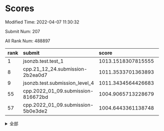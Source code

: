 # Scores

Modified Time: 2022-04-07 11:30:32

Submit Num: 207

All Rank Num: 488897

| rank |               submit               |       score        |       sigma        | pk_num |
| :--- | :--------------------------------- | :----------------- | :----------------- | :----- |
| 1    | jsonzb.test.test_1                 | 1013.1518307815555 | 0.8153273253051039 | 9445   |
| 8    | cpp.21_12_24.submission-2b2ea0d7   | 1011.3533701363893 | 0.7832566082834095 | 9445   |
| 9    | jsonzb.test.submission_level_4     | 1011.3434564426683 | 0.7503158734318307 | 9447   |
| 55   | cpp.2022_01_09.submission-816672bd | 1004.9065713228679 | 0.7079028998773249 | 9447   |
| 57   | cpp.2022_01_09.submission-5b0e3de2 | 1004.6443361138748 | 0.7237465145548461 | 9450   |


<details>
<summary>全部</summary>

| rank |                 submit                 |       score        |       sigma        | pk_num |
| :--- | :------------------------------------- | :----------------- | :----------------- | :----- |
| 1    | jsonzb.test.test_1                     | 1013.1518307815555 | 0.8153273253051039 | 9445   |
| 2    | gobigger.level_3.submission_level_3_23 | 1012.3021250127872 | 0.7863563110068473 | 9447   |
| 3    | gobigger.level_3.submission_level_3_48 | 1011.7065974159673 | 0.7807056163426661 | 9447   |
| 4    | gobigger.level_3.submission_level_3_17 | 1011.6649024948557 | 0.7898529748722377 | 9452   |
| 5    | gobigger.level_3.submission_level_3_9  | 1011.5887883661842 | 0.7591155987632693 | 9447   |
| 6    | gobigger.level_3.submission_level_3_39 | 1011.5582989320883 | 0.7808632479187071 | 9449   |
| 7    | gobigger.level_3.submission_level_3_12 | 1011.438654079569  | 0.765419777781627  | 9449   |
| 8    | cpp.21_12_24.submission-2b2ea0d7       | 1011.3533701363893 | 0.7832566082834095 | 9445   |
| 9    | jsonzb.test.submission_level_4         | 1011.3434564426683 | 0.7503158734318307 | 9447   |
| 10   | gobigger.level_3.submission_level_3_35 | 1011.0293421945005 | 0.7582718387416622 | 9448   |
| 11   | gobigger.level_3.submission_level_3_31 | 1010.9094420699029 | 0.7837596629700586 | 9446   |
| 12   | gobigger.level_3.submission_level_3_3  | 1010.7376417445416 | 0.7556534619234759 | 9445   |
| 13   | gobigger.level_3.submission_level_3_22 | 1010.7205383830546 | 0.7928335999573465 | 9448   |
| 14   | gobigger.level_3.submission_level_3_25 | 1010.6820379082318 | 0.7797025587761572 | 9446   |
| 15   | gobigger.level_3.submission_level_3_32 | 1010.655517992136  | 0.7821450709719722 | 9447   |
| 16   | gobigger.level_3.submission_level_3_13 | 1010.4910224192913 | 0.777055818644039  | 9452   |
| 17   | gobigger.level_3.submission_level_3_36 | 1010.4126216696931 | 0.7725884694772298 | 9451   |
| 18   | gobigger.level_3.submission_level_3_15 | 1010.3844217133039 | 0.768993421472284  | 9450   |
| 19   | gobigger.level_3.submission_level_3_26 | 1010.2922234063751 | 0.7720695798978439 | 9447   |
| 20   | gobigger.level_3.submission_level_3_37 | 1010.2886881571674 | 0.7831467926846528 | 9445   |
| 21   | gobigger.level_3.submission_level_3_30 | 1010.2806196118465 | 0.7626070598632514 | 9447   |
| 22   | gobigger.level_3.submission_level_3_8  | 1010.268463425795  | 0.760003179626344  | 9447   |
| 23   | gobigger.level_3.submission_level_3_41 | 1010.2479260935519 | 0.7564651951305695 | 9445   |
| 24   | gobigger.level_3.submission_level_3_47 | 1010.2335313681793 | 0.7597010687833038 | 9445   |
| 25   | gobigger.level_3.submission_level_3_40 | 1010.1034035999419 | 0.7461709423779842 | 9449   |
| 26   | gobigger.level_3.submission_level_3_43 | 1010.0941293122748 | 0.759656890254647  | 9451   |
| 27   | gobigger.level_3.submission_level_3_42 | 1009.935968536325  | 0.772014908410097  | 9446   |
| 28   | gobigger.level_3.submission_level_3_0  | 1009.9106494142025 | 0.7572297386191089 | 9447   |
| 29   | gobigger.level_3.submission_level_3_49 | 1009.8718131440783 | 0.7428003449095959 | 9447   |
| 30   | gobigger.level_3.submission_level_3_46 | 1009.8578639067696 | 0.7453166101554791 | 9450   |
| 31   | gobigger.level_3.submission_level_3_11 | 1009.835828683328  | 0.7557686576743163 | 9447   |
| 32   | gobigger.level_3.submission_level_3_18 | 1009.835552710223  | 0.7670191425258228 | 9446   |
| 33   | gobigger.level_3.submission_level_3_19 | 1009.75779480606   | 0.7583688583806975 | 9442   |
| 34   | gobigger.level_3.submission_level_3_7  | 1009.7414887738519 | 0.7572311391102838 | 9449   |
| 35   | gobigger.level_3.submission_level_3_21 | 1009.6275258051653 | 0.7498066451698534 | 9446   |
| 36   | gobigger.level_3.submission_level_3_27 | 1009.6273736677148 | 0.7659439285948797 | 9447   |
| 37   | gobigger.level_3.submission_level_3_14 | 1009.5848673425171 | 0.7311820210918304 | 9444   |
| 38   | gobigger.level_3.submission_level_3_44 | 1009.5818492398879 | 0.7625692607912282 | 9453   |
| 39   | gobigger.level_3.submission_level_3_10 | 1009.5612982969855 | 0.7482894124875155 | 9451   |
| 40   | gobigger.level_3.submission_level_3_28 | 1009.5572884460021 | 0.7299080207806784 | 9448   |
| 41   | gobigger.level_3.submission_level_3_6  | 1009.4912656906712 | 0.769241329811258  | 9448   |
| 42   | gobigger.level_3.submission_level_3_29 | 1009.3870301605872 | 0.7330992017952968 | 9443   |
| 43   | gobigger.level_3.submission_level_3_33 | 1009.3727104270234 | 0.74564165756673   | 9450   |
| 44   | gobigger.level_3.submission_level_3_2  | 1009.3589802245809 | 0.7549570204549846 | 9447   |
| 45   | gobigger.level_3.submission_level_3_45 | 1009.2727933997328 | 0.750448151118853  | 9448   |
| 46   | gobigger.level_3.submission_level_3_16 | 1009.1330240816969 | 0.7658305273193701 | 9449   |
| 47   | gobigger.level_3.submission_level_3_24 | 1009.1312753547379 | 0.7505355301312638 | 9446   |
| 48   | gobigger.level_3.submission_level_3_20 | 1008.7346730593916 | 0.7482983295165513 | 9450   |
| 49   | gobigger.level_3.submission_level_3_4  | 1008.6688023235848 | 0.7426415588809536 | 9450   |
| 50   | gobigger.level_3.submission_level_3_1  | 1008.432883094465  | 0.7380813095902151 | 9447   |
| 51   | gobigger.level_3.submission_level_3_5  | 1008.3824852128835 | 0.7507660072659302 | 9445   |
| 52   | gobigger.level_3.submission_level_3_34 | 1008.3709883709073 | 0.7379860782763233 | 9446   |
| 53   | gobigger.level_3.submission_level_3_38 | 1007.9253026686445 | 0.7315988902529746 | 9445   |
| 54   | gobigger.level_1.submission_level_1_45 | 1005.45476450423   | 0.7278887244720104 | 9451   |
| 55   | cpp.2022_01_09.submission-816672bd     | 1004.9065713228679 | 0.7079028998773249 | 9447   |
| 56   | gobigger.level_1.submission_level_1_10 | 1004.7356461681848 | 0.7118769803551392 | 9448   |
| 57   | cpp.2022_01_09.submission-5b0e3de2     | 1004.6443361138748 | 0.7237465145548461 | 9450   |
| 58   | gobigger.level_1.submission_level_1_16 | 1004.5803513524692 | 0.7068246011505585 | 9448   |
| 59   | gobigger.level_1.submission_level_1_38 | 1004.4742526508646 | 0.7068491614362926 | 9448   |
| 60   | gobigger.level_1.submission_level_1_43 | 1004.3348361702261 | 0.7108504271524315 | 9453   |
| 61   | gobigger.level_1.submission_level_1_37 | 1004.2961869978819 | 0.7196777149417618 | 9441   |
| 62   | gobigger.level_1.submission_level_1_35 | 1004.2597479821904 | 0.7134709010018961 | 9444   |
| 63   | gobigger.level_1.submission_level_1_49 | 1004.1191531232288 | 0.720910520409457  | 9452   |
| 64   | gobigger.level_1.submission_level_1_23 | 1004.0616736492912 | 0.7137500688551915 | 9448   |
| 65   | gobigger.level_1.submission_level_1_25 | 1003.9686971964272 | 0.7222013116048657 | 9445   |
| 66   | gobigger.level_1.submission_level_1_9  | 1003.9492728685927 | 0.7107580025233762 | 9444   |
| 67   | gobigger.level_1.submission_level_1_18 | 1003.9055072019105 | 0.7190008378423993 | 9451   |
| 68   | gobigger.level_1.submission_level_1_4  | 1003.8635913334015 | 0.719396988667465  | 9444   |
| 69   | gobigger.level_1.submission_level_1_1  | 1003.7309873690102 | 0.7187969134046064 | 9450   |
| 70   | gobigger.level_1.submission_level_1_41 | 1003.711414664215  | 0.7125882626965541 | 9452   |
| 71   | gobigger.level_1.submission_level_1_42 | 1003.5522487875218 | 0.7018478948428748 | 9446   |
| 72   | gobigger.level_1.submission_level_1_0  | 1003.5445411843505 | 0.7184931959692552 | 9448   |
| 73   | gobigger.level_1.submission_level_1_2  | 1003.5095515047743 | 0.7186218169834961 | 9449   |
| 74   | gobigger.level_1.submission_level_1_19 | 1003.4291263493684 | 0.7163664016409834 | 9446   |
| 75   | gobigger.level_1.submission_level_1_11 | 1003.4235226723746 | 0.7191782627632022 | 9450   |
| 76   | gobigger.level_1.submission_level_1_47 | 1003.307375688677  | 0.7100726307801167 | 9442   |
| 77   | gobigger.level_1.submission_level_1_17 | 1003.2671157318831 | 0.7126594566221144 | 9447   |
| 78   | gobigger.level_1.submission_level_1_6  | 1003.2641822953085 | 0.7261205406952019 | 9445   |
| 79   | gobigger.level_1.submission_level_1_36 | 1003.2611545796628 | 0.7080904089474752 | 9449   |
| 80   | gobigger.level_1.submission_level_1_28 | 1003.2562602163343 | 0.7051772688007869 | 9451   |
| 81   | gobigger.level_1.submission_level_1_48 | 1003.1806942694406 | 0.7170716681827665 | 9448   |
| 82   | gobigger.level_1.submission_level_1_44 | 1003.1130775116985 | 0.7163459033185963 | 9447   |
| 83   | gobigger.level_1.submission_level_1_24 | 1003.067898695704  | 0.7244960540663827 | 9447   |
| 84   | gobigger.level_1.submission_level_1_30 | 1003.0564365870188 | 0.719343260172333  | 9448   |
| 85   | gobigger.level_1.submission_level_1_33 | 1003.0496248707746 | 0.7151632161456835 | 9451   |
| 86   | gobigger.level_1.submission_level_1_39 | 1003.0483206341231 | 0.7148350452685626 | 9449   |
| 87   | gobigger.level_1.submission_level_1_34 | 1002.9134241401322 | 0.7202008740421573 | 9449   |
| 88   | gobigger.level_1.submission_level_1_22 | 1002.8877134625515 | 0.7134351031587609 | 9448   |
| 89   | gobigger.level_1.submission_level_1_29 | 1002.8596638174105 | 0.7124771995343503 | 9451   |
| 90   | gobigger.level_1.submission_level_1_3  | 1002.8151931647717 | 0.7167742380770978 | 9451   |
| 91   | gobigger.level_1.submission_level_1_27 | 1002.780341249404  | 0.7155895546737068 | 9447   |
| 92   | gobigger.level_1.submission_level_1_26 | 1002.692261015675  | 0.7163874962565324 | 9448   |
| 93   | gobigger.level_1.submission_level_1_40 | 1002.6389787920995 | 0.7134058503218993 | 9447   |
| 94   | gobigger.level_1.submission_level_1_5  | 1002.6088983988352 | 0.7155516809607841 | 9448   |
| 95   | gobigger.level_1.submission_level_1_20 | 1002.6033208837673 | 0.705428988399302  | 9449   |
| 96   | gobigger.level_1.submission_level_1_31 | 1002.5062825843205 | 0.6960891689660276 | 9446   |
| 97   | gobigger.level_1.submission_level_1_21 | 1002.4978351068719 | 0.721225957796268  | 9449   |
| 98   | gobigger.level_1.submission_level_1_7  | 1002.4516739971065 | 0.7171711052569211 | 9452   |
| 99   | gobigger.level_1.submission_level_1_14 | 1002.4184075583034 | 0.7161383165277432 | 9448   |
| 100  | gobigger.level_1.submission_level_1_12 | 1002.4068512719334 | 0.7122779081142452 | 9447   |
| 101  | gobigger.level_1.submission_level_1_15 | 1002.313097773151  | 0.7045288431546631 | 9443   |
| 102  | gobigger.level_1.submission_level_1_13 | 1002.146269718505  | 0.7055172387503249 | 9443   |
| 103  | gobigger.level_1.submission_level_1_8  | 1001.9738088777749 | 0.7170113966603634 | 9446   |
| 104  | gobigger.level_1.submission_level_1_46 | 1001.9498035201104 | 0.7155794177113192 | 9445   |
| 105  | gobigger.level_1.submission_level_1_32 | 1001.8039940627983 | 0.7075652949900003 | 9444   |
| 106  | gobigger.random.submission_random_3    | 997.1952165250285  | 0.7062426918952879 | 9446   |
| 107  | gobigger.random.submission_random_2    | 997.159473725005   | 0.7024630189688486 | 9452   |
| 108  | gobigger.random.submission_random_21   | 997.087357360782   | 0.7192851479031798 | 9446   |
| 109  | gobigger.random.submission_random_25   | 996.8991781430259  | 0.7156178951794402 | 9445   |
| 110  | gobigger.random.submission_random_23   | 996.885983968521   | 0.7158511605392951 | 9445   |
| 111  | gobigger.random.submission_random_33   | 996.7835196246264  | 0.7181855611189581 | 9452   |
| 112  | gobigger.random.submission_random_17   | 996.7779805280136  | 0.7141615639756316 | 9444   |
| 113  | gobigger.random.submission_random_29   | 996.7643813217892  | 0.7120769263790939 | 9445   |
| 114  | gobigger.random.submission_random_35   | 996.6981082555748  | 0.7160573824994841 | 9447   |
| 115  | gobigger.random.submission_random_36   | 996.6707806532829  | 0.7031618810721588 | 9450   |
| 116  | gobigger.random.submission_random_30   | 996.6201289760472  | 0.7228112712456864 | 9444   |
| 117  | gobigger.random.submission_random_8    | 996.524475340561   | 0.7064120971788043 | 9448   |
| 118  | gobigger.random.submission_random_44   | 996.5120321283852  | 0.7068027565091205 | 9450   |
| 119  | gobigger.random.submission_random_7    | 996.5106830902406  | 0.7106427903996174 | 9448   |
| 120  | gobigger.random.submission_random_20   | 996.4127865464999  | 0.7037178498392324 | 9447   |
| 121  | gobigger.random.submission_random_49   | 996.3955149016286  | 0.7099212527086942 | 9452   |
| 122  | gobigger.random.submission_random_18   | 996.3920309127883  | 0.7170398142948425 | 9446   |
| 123  | gobigger.random.submission_random_6    | 996.3620702926418  | 0.7033809456149946 | 9444   |
| 124  | gobigger.random.submission_random_43   | 996.2964997379542  | 0.7069002251013816 | 9441   |
| 125  | gobigger.random.submission_random_28   | 996.2680271749923  | 0.7221568036028898 | 9452   |
| 126  | gobigger.random.submission_random_39   | 996.2605004540751  | 0.7162623020474468 | 9447   |
| 127  | gobigger.random.submission_random_48   | 996.1848552005658  | 0.7271162448582053 | 9447   |
| 128  | gobigger.random.submission_random_32   | 996.1312944125476  | 0.7130163684991893 | 9449   |
| 129  | gobigger.random.submission_random_40   | 996.1296330319744  | 0.7083205555268887 | 9449   |
| 130  | gobigger.random.submission_random_16   | 996.0928040080481  | 0.7115270231931262 | 9447   |
| 131  | gobigger.random.submission_random_14   | 996.0725793108278  | 0.7112179753410056 | 9449   |
| 132  | gobigger.random.submission_random_9    | 995.8996366407597  | 0.7007922371114016 | 9447   |
| 133  | gobigger.random.submission_random_31   | 995.8349866773304  | 0.7116437229839534 | 9443   |
| 134  | gobigger.random.submission_random_22   | 995.8197652847606  | 0.7209233706454787 | 9450   |
| 135  | gobigger.random.submission_random_26   | 995.7452412950823  | 0.7179253296344941 | 9445   |
| 136  | gobigger.random.submission_random_42   | 995.7421917764544  | 0.7211502506681814 | 9444   |
| 137  | gobigger.random.submission_random_10   | 995.7296525767664  | 0.7167633006252068 | 9445   |
| 138  | gobigger.random.submission_random_12   | 995.6677214911685  | 0.7029538480136047 | 9443   |
| 139  | gobigger.random.submission_random_27   | 995.6371512974333  | 0.7249703897534412 | 9449   |
| 140  | gobigger.random.submission_random_13   | 995.6137221358388  | 0.7124547414513378 | 9453   |
| 141  | gobigger.random.submission_random_11   | 995.6080396143607  | 0.705166558731709  | 9446   |
| 142  | gobigger.random.submission_random_5    | 995.5970121581377  | 0.7314759647228146 | 9451   |
| 143  | gobigger.random.submission_random_37   | 995.5844509602929  | 0.71659903179046   | 9447   |
| 144  | gobigger.random.submission_random_34   | 995.5709391959907  | 0.7157121381357634 | 9449   |
| 145  | gobigger.random.submission_random_1    | 995.5704285613285  | 0.7115703109723208 | 9449   |
| 146  | gobigger.random.submission_random_15   | 995.5272735849024  | 0.7064085979661462 | 9446   |
| 147  | gobigger.random.submission_random_45   | 995.5148108600495  | 0.7261469033548966 | 9444   |
| 148  | gobigger.random.submission_random_19   | 995.4984162477639  | 0.7097169829972302 | 9449   |
| 149  | gobigger.random.submission_random_4    | 995.3987505544656  | 0.7124496301789631 | 9452   |
| 150  | gobigger.random.submission_random_0    | 995.3550066750007  | 0.7021784443084255 | 9450   |
| 151  | gobigger.random.submission_random_24   | 995.2958091227285  | 0.7209760715886099 | 9447   |
| 152  | gobigger.random.submission_random_46   | 995.2469100663737  | 0.6954162649717681 | 9445   |
| 153  | gobigger.random.submission_random_38   | 995.0342065600997  | 0.7169965973220934 | 9451   |
| 154  | gobigger.random.submission_random_41   | 994.994680806004   | 0.7230059907259156 | 9448   |
| 155  | gobigger.random.submission_random_47   | 994.834086794084   | 0.7293600205682148 | 9440   |
| 156  | gobigger.level_2.submission_level_2_11 | 994.6805748534839  | 0.7331417823925547 | 9451   |
| 157  | gobigger.level_2.submission_level_2_1  | 993.7842148098799  | 0.7246465159167611 | 9440   |
| 158  | gobigger.level_2.submission_level_2_15 | 993.7481783559876  | 0.7293938938254624 | 9443   |
| 159  | gobigger.level_2.submission_level_2_4  | 993.5036497950126  | 0.7524115849917292 | 9448   |
| 160  | gobigger.level_2.submission_level_2_34 | 993.1897207531889  | 0.7467550614457431 | 9444   |
| 161  | gobigger.level_2.submission_level_2_44 | 993.1121063416889  | 0.7377469467108394 | 9447   |
| 162  | gobigger.level_2.submission_level_2_22 | 993.0828241406572  | 0.7454028268636214 | 9451   |
| 163  | gobigger.level_2.submission_level_2_12 | 993.0664998184958  | 0.7373989486160762 | 9440   |
| 164  | gobigger.level_2.submission_level_2_5  | 993.0379692834991  | 0.7618404216783621 | 9446   |
| 165  | gobigger.level_2.submission_level_2_9  | 992.9948783457202  | 0.7367698233561929 | 9449   |
| 166  | gobigger.level_2.submission_level_2_39 | 992.9836346382069  | 0.7328860933531958 | 9441   |
| 167  | gobigger.level_2.submission_level_2_42 | 992.913719057312   | 0.7462506811966212 | 9450   |
| 168  | gobigger.level_2.submission_level_2_47 | 992.9090237786428  | 0.7477635070165584 | 9448   |
| 169  | gobigger.level_2.submission_level_2_13 | 992.8209722868949  | 0.729730594576131  | 9450   |
| 170  | gobigger.level_2.submission_level_2_31 | 992.8072661450686  | 0.7491973546498487 | 9448   |
| 171  | gobigger.level_2.submission_level_2_35 | 992.7735904157196  | 0.7433747840084169 | 9453   |
| 172  | gobigger.level_2.submission_level_2_18 | 992.5900674845661  | 0.7418101672531896 | 9450   |
| 173  | gobigger.level_2.submission_level_2_38 | 992.5502005947146  | 0.7417686843595297 | 9452   |
| 174  | gobigger.level_2.submission_level_2_46 | 992.508735789356   | 0.7452179237356108 | 9448   |
| 175  | gobigger.level_2.submission_level_2_45 | 992.4373416049467  | 0.7352346988257923 | 9449   |
| 176  | gobigger.level_2.submission_level_2_2  | 992.4292366142363  | 0.7459109980685794 | 9445   |
| 177  | gobigger.level_2.submission_level_2_49 | 992.4270109104722  | 0.7423236227522065 | 9444   |
| 178  | gobigger.level_2.submission_level_2_43 | 992.3575291512063  | 0.7319810580780766 | 9447   |
| 179  | gobigger.level_2.submission_level_2_14 | 992.3470557147368  | 0.7607243819612468 | 9446   |
| 180  | gobigger.level_2.submission_level_2_24 | 992.3213959032731  | 0.7395774505419864 | 9446   |
| 181  | gobigger.level_2.submission_level_2_30 | 992.2915710892905  | 0.7471802195599764 | 9450   |
| 182  | gobigger.level_2.submission_level_2_27 | 992.1959364531983  | 0.747501041503381  | 9444   |
| 183  | gobigger.level_2.submission_level_2_0  | 992.183594139638   | 0.7495246708127999 | 9451   |
| 184  | gobigger.level_2.submission_level_2_17 | 992.0132383740976  | 0.7617629791031665 | 9445   |
| 185  | gobigger.level_2.submission_level_2_10 | 992.0116902025877  | 0.756104715795476  | 9444   |
| 186  | gobigger.level_2.submission_level_2_21 | 991.9768135324475  | 0.7499983885666985 | 9450   |
| 187  | gobigger.level_2.submission_level_2_6  | 991.9763658638334  | 0.7428008690951119 | 9450   |
| 188  | gobigger.level_2.submission_level_2_40 | 991.8857346640552  | 0.7551212178355166 | 9449   |
| 189  | gobigger.level_2.submission_level_2_29 | 991.8191892632079  | 0.757098941955894  | 9450   |
| 190  | gobigger.level_2.submission_level_2_36 | 991.7787491627306  | 0.7287966165766783 | 9441   |
| 191  | gobigger.level_2.submission_level_2_20 | 991.7466006055546  | 0.7644079835664037 | 9445   |
| 192  | gobigger.level_2.submission_level_2_25 | 991.7283389625746  | 0.7448286714236201 | 9448   |
| 193  | gobigger.level_2.submission_level_2_8  | 991.6829362773716  | 0.7773512588661319 | 9439   |
| 194  | gobigger.level_2.submission_level_2_28 | 991.5555992854014  | 0.7655446885433846 | 9450   |
| 195  | gobigger.level_2.submission_level_2_26 | 991.5500175485777  | 0.7465076332455461 | 9447   |
| 196  | gobigger.level_2.submission_level_2_33 | 991.2850870070672  | 0.7541238022944711 | 9445   |
| 197  | gobigger.level_2.submission_level_2_19 | 991.2619975550217  | 0.7550547610115035 | 9445   |
| 198  | gobigger.level_2.submission_level_2_3  | 991.227425878413   | 0.7522957626777735 | 9444   |
| 199  | gobigger.level_2.submission_level_2_32 | 991.1660439951423  | 0.7841930611266735 | 9446   |
| 200  | gobigger.level_2.submission_level_2_37 | 991.1495405865339  | 0.7537595040388512 | 9447   |
| 201  | gobigger.level_2.submission_level_2_16 | 990.9540697279107  | 0.7628371905871323 | 9444   |
| 202  | gobigger.level_2.submission_level_2_7  | 990.9215833787243  | 0.7519974339639086 | 9446   |
| 203  | gobigger.level_2.submission_level_2_48 | 990.7591812887201  | 0.7612890848490231 | 9444   |
| 204  | gobigger.level_2.submission_level_2_41 | 990.4876622562456  | 0.7437389886207381 | 9444   |
| 205  | gobigger.level_2.submission_level_2_23 | 990.180112006601   | 0.7691728247397351 | 9449   |
| 206  | gobigger.none.submission_none_0        | 976.9645192717289  | 1.3136862814534338 | 9447   |
| 207  | gobigger.none.submission_none_1        | 975.8544991719928  | 1.5256404517503648 | 9452   |

</details>